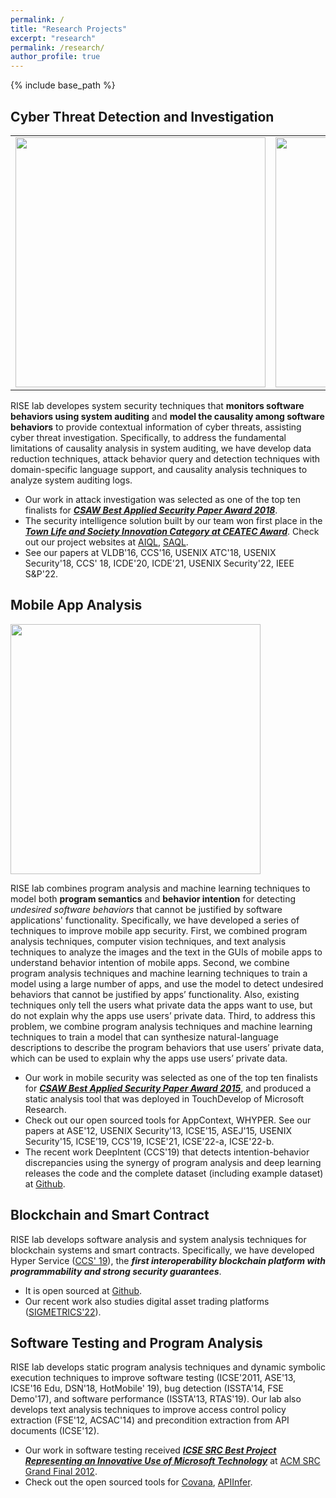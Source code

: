```yaml
---
permalink: /
title: "Research Projects"
excerpt: "research"
permalink: /research/
author_profile: true
---
```


{% include base_path %}


## Cyber Threat Detection and Investigation

<table style="border-collapse: collapse;border: 0px;">
<tbody>
<tr>
<td style="border: 0px;vertical-align:top;">
<img alt="" src="https://xusheng-xiao.github.io/images/depimpact.png" style="width:400px" />
</td>
<td style="border: 0px;vertical-align:top;">
<img alt="" src="https://xusheng-xiao.github.io/images/depcomm.png" style="width:400px" />
</td>
</tr>
</tbody>
</table>


RISE lab developes system security techniques that **monitors software behaviors using system auditing** and **model the causality among software behaviors** to provide contextual information of cyber threats, assisting cyber threat investigation. Specifically, to address the fundamental limitations of causality analysis in system auditing, we have develop data reduction techniques, attack behavior query and detection techniques with domain-specific language support, and causality analysis techniques to analyze system auditing logs. 
* Our work in attack investigation was selected as one of the top ten finalists for ***[CSAW Best Applied Security Paper Award 2018](https://csaw.engineering.nyu.edu/)***. 
* The security intelligence solution built by our team won first place in the ***[Town Life and Society Innovation Category at CEATEC Award](http://www.ceatec.com/en/award/award01_02.html)***. Check out our project websites at [AIQL](https://sites.google.com/site/aiqlsystem/), [SAQL](https://sites.google.com/site/saqlsystem/). 
* See our papers at VLDB'16, CCS'16, USENIX ATC'18, USENIX Security'18, CCS' 18, ICDE'20, ICDE'21, USENIX Security'22, IEEE S&P'22.


## Mobile App Analysis 

<img alt="" src="https://xusheng-xiao.github.io/images/mobile.png" style="width:400px" />

RISE lab combines program analysis and machine learning techniques to model both **program semantics** and **behavior intention** for detecting *undesired software behaviors* that cannot be justified by software applications' functionality. Specifically, we have developed a series of techniques to improve mobile app security. First, we combined program analysis techniques, computer vision techniques, and text analysis techniques to analyze the images and the text in the GUIs of mobile apps to understand behavior intention of mobile apps. Second, we combine program analysis techniques and machine learning techniques to train a model using a large number of apps, and use the model to detect undesired behaviors that cannot be justified by apps’ functionality. Also, existing techniques only tell the users what private data the apps want to use, but do not explain why the apps use users’ private data. Third, to address this problem, we combine program analysis techniques and machine learning techniques to train a model that can synthesize natural-language descriptions to describe the program behaviors that use users’ private data, which can be used to explain why the apps use users’ private data. 
* Our work in mobile security was selected as one of the top ten finalists for ***[CSAW Best Applied Security Paper Award 2015](https://csaw.engineering.nyu.edu/)***, and produced a static analysis tool that was deployed in TouchDevelop of Microsoft Research.  
* Check out our open sourced tools for AppContext, WHYPER. See our papers at ASE'12, USENIX Security'13, ICSE'15, ASEJ'15, USENIX Security'15, ICSE’19, CCS'19, ICSE'21, ICSE'22-a, ICSE'22-b. 
* The recent work DeepIntent (CCS'19) that detects intention-behavior discrepancies using the synergy of program analysis and deep learning releases the code and the complete dataset (including example dataset) at [Github](https://github.com/deepintent-ccs/DeepIntent/).


## Blockchain and Smart Contract 

RISE lab develops software analysis and system analysis techniques for blockchain systems and smart contracts. Specifically, we have developed Hyper Service ([CCS' 19](https://engineering.case.edu/groups/xusheng-xiao/sites/engineering.case.edu.groups.xusheng-xiao/files/docs/hyperservice.pdf)), the ***first interoperability blockchain platform with programmability and strong security guarantees***. 
* It is open sourced at [Github](https://github.com/HyperService-Consortium). 
* Our recent work also studies digital asset trading platforms ([SIGMETRICS'22](https://engineering.case.edu/groups/xusheng-xiao/sites/engineering.case.edu.groups.xusheng-xiao/files/docs/uniswap.pdf)).

## Software Testing and Program Analysis

RISE lab develops static program analysis techniques and dynamic symbolic execution techniques to improve software testing (ICSE'2011, ASE'13, ICSE'16 Edu, DSN'18, HotMobile' 19), bug detection (ISSTA'14, FSE Demo'17), and software performance (ISSTA'13, RTAS'19). Our lab also develops text analysis techniques to improve access control policy extraction (FSE'12, ACSAC'14) and precondition extraction from API documents (ICSE'12). 
* Our work in software testing received ***[ICSE SRC Best Project Representing an Innovative Use of Microsoft Technology](https://www.csc.ncsu.edu/news/1347)*** at [ACM SRC Grand Final 2012](https://src.acm.org/grand-finalists/2012). 
* Check out the open sourced tools for [Covana](http://pexase.codeplex.com/wikipage?title=Covana&referringTitle=Home), [APIInfer](https://research.csc.ncsu.edu/ase/projects/pint/).


